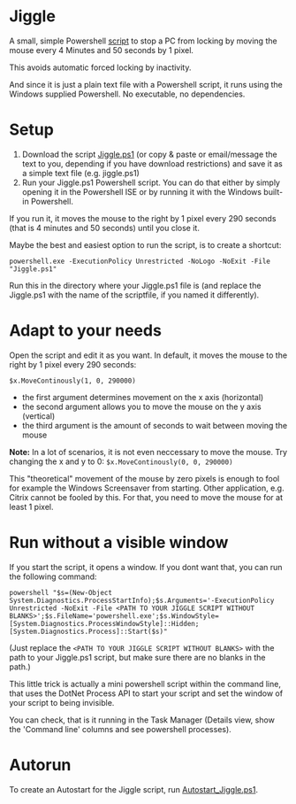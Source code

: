 # Jiggle
A small, simple Powershell [script](Jiggle.ps1) to stop a PC from locking by moving the mouse every 4 Minutes and 50 seconds by 1 pixel.

This avoids automatic forced locking by inactivity.

And since it is just a plain text file with a Powershell script, it runs using the Windows supplied Powershell. No executable, no dependencies.

# Setup
1. Download the script [Jiggle.ps1](Jiggle.ps1) (or copy & paste or email/message the text to you, depending if you have download restrictions) and save it as a simple text file (e.g. jiggle.ps1)
2. Run your Jiggle.ps1 Powershell script. You can do that either by simply opening it in the Powershell ISE or by running it with the Windows built-in Powershell.

If you run it, it moves the mouse to the right by 1 pixel every 290 seconds (that is 4 minutes and 50 seconds) until you close it. 


  
Maybe the best and easiest option to run the script, is to create a shortcut:
```
powershell.exe -ExecutionPolicy Unrestricted -NoLogo -NoExit -File "Jiggle.ps1" 
```
Run this in the directory where your Jiggle.ps1 file is (and replace the Jiggle.ps1 with the name of the scriptfile, if you named it differently).



# Adapt to your needs
Open the script and edit it as you want. In default, it moves the mouse to the right by 1 pixel every 290 seconds:
```
$x.MoveContinously(1, 0, 290000) 
```
* the first argument determines movement on the x axis (horizontal)
* the second argument allows you to move the mouse on the y axis (vertical)
* the third argument is the amount of seconds to wait between moving the mouse

**Note:**
In a lot of scenarios, it is not even neccessary to move the mouse. 
Try changing the x and y to 0: ``$x.MoveContinously(0, 0, 290000)``

This "theoretical" movement of the mouse by zero pixels is enough to fool for example the Windows Screensaver from starting.
Other application, e.g. Citrix cannot be fooled by this. For that, you need to move the mouse for at least 1 pixel.


# Run without a visible window
If you start the script, it opens a window. If you dont want that, you can run the following command:
```
powershell "$s=(New-Object System.Diagnostics.ProcessStartInfo);$s.Arguments='-ExecutionPolicy Unrestricted -NoExit -File <PATH TO YOUR JIGGLE SCRIPT WITHOUT BLANKS>';$s.FileName='powershell.exe';$s.WindowStyle=[System.Diagnostics.ProcessWindowStyle]::Hidden; [System.Diagnostics.Process]::Start($s)"
```
(Just replace the ``<PATH TO YOUR JIGGLE SCRIPT WITHOUT BLANKS>`` with the path to your Jiggle.ps1 script, but make sure there are no blanks in the path.)

This little trick is actually a mini powershell script within the command line, that uses the DotNet Process API to start your script and set the window of your script to being invisible. 

You can check, that is it running in the Task Manager (Details view, show the 'Command line' columns and see powershell processes).


# Autorun
To create an Autostart for the Jiggle script, run [Autostart_Jiggle.ps1](Autostart_Jiggle.ps1). 



